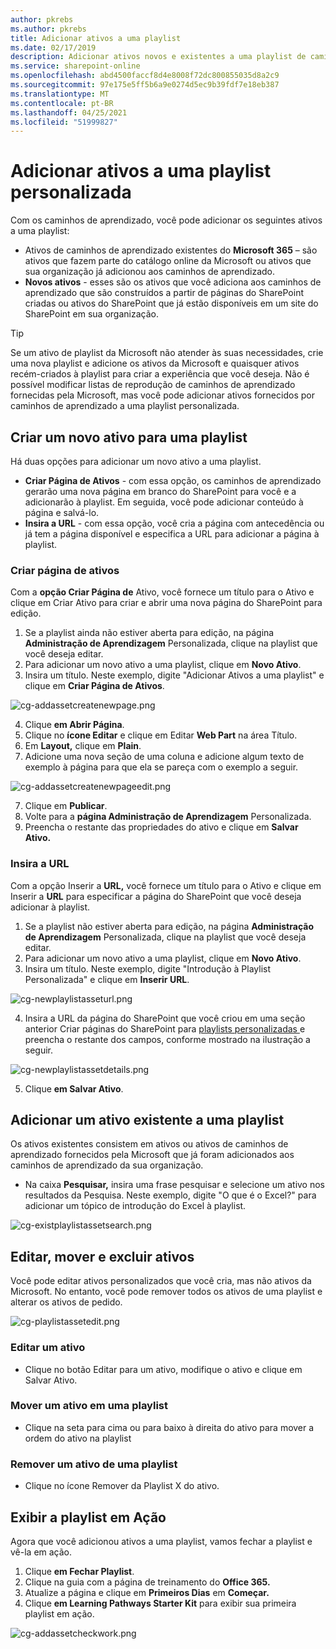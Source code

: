 ```yaml
---
author: pkrebs
ms.author: pkrebs
title: Adicionar ativos a uma playlist
ms.date: 02/17/2019
description: Adicionar ativos novos e existentes a uma playlist de caminhos de aprendizagem
ms.service: sharepoint-online
ms.openlocfilehash: abd4500faccf8d4e8008f72dc800855035d8a2c9
ms.sourcegitcommit: 97e175e5ff5b6a9e0274d5ec9b39fdf7e18eb387
ms.translationtype: MT
ms.contentlocale: pt-BR
ms.lasthandoff: 04/25/2021
ms.locfileid: "51999827"
---
```

# <a name="add-assets-to-a-custom-playlist"></a>Adicionar ativos a uma playlist personalizada

Com os caminhos de aprendizado, você pode adicionar os seguintes ativos a uma playlist:

- Ativos de caminhos de aprendizado existentes do **Microsoft 365** – são ativos que fazem parte do catálogo online da Microsoft ou ativos que sua organização já adicionou aos caminhos de aprendizado.
- **Novos ativos** - esses são os ativos que você adiciona aos caminhos de aprendizado que são construídos a partir de páginas do SharePoint criadas ou ativos do SharePoint que já estão disponíveis em um site do SharePoint em sua organização. 

> [!TIP]
> Se um ativo de playlist da Microsoft não atender às suas necessidades, crie uma nova playlist e adicione os ativos da Microsoft e quaisquer ativos recém-criados à playlist para criar a experiência que você deseja. Não é possível modificar listas de reprodução de caminhos de aprendizado fornecidas pela Microsoft, mas você pode adicionar ativos fornecidos por caminhos de aprendizado a uma playlist personalizada.   

## <a name="create-a-new-asset-for-a-playlist"></a>Criar um novo ativo para uma playlist

Há duas opções para adicionar um novo ativo a uma playlist.

- **Criar Página de Ativos** - com essa opção, os caminhos de aprendizado gerarão uma nova página em branco do SharePoint para você e a adicionarão à playlist. Em seguida, você pode adicionar conteúdo à página e salvá-lo.  
- **Insira a URL** - com essa opção, você cria a página com antecedência ou já tem a página disponível e especifica a URL para adicionar a página à playlist.

### <a name="create-asset-page"></a>Criar página de ativos 
Com a **opção Criar Página de** Ativo, você fornece um título para o Ativo e clique em Criar Ativo para criar e abrir uma nova página do SharePoint para edição. 

1.  Se a playlist ainda não estiver aberta para edição, na página **Administração de Aprendizagem** Personalizada, clique na playlist que você deseja editar. 
2. Para adicionar um novo ativo a uma playlist, clique em **Novo Ativo**. 
3. Insira um título. Neste exemplo, digite "Adicionar Ativos a uma playlist" e clique em **Criar Página de Ativos**.

![cg-addassetcreatenewpage.png](media/cg-addassetcreatenewpage.png)

4. Clique **em Abrir Página**.
5. Clique no **ícone Editar** e clique em Editar **Web Part** na área Título.
6. Em **Layout,** clique em **Plain**. 
7. Adicione uma nova seção de uma coluna e adicione algum texto de exemplo à página para que ela se pareça com o exemplo a seguir. 

![cg-addassetcreatenewpageedit.png](media/cg-addassetcreatenewpageedit.png)

7. Clique em **Publicar**.
8. Volte para a **página Administração de Aprendizagem** Personalizada. 
9. Preencha o restante das propriedades do ativo e clique em **Salvar Ativo.**

### <a name="enter-the-url"></a>Insira a URL
Com a opção Inserir a **URL,** você fornece um título para o Ativo e clique em Inserir a **URL** para especificar a página do SharePoint que você deseja adicionar à playlist. 

1.  Se a playlist não estiver aberta para edição, na página **Administração de Aprendizagem** Personalizada, clique na playlist que você deseja editar. 
2. Para adicionar um novo ativo a uma playlist, clique em **Novo Ativo**. 
3. Insira um título. Neste exemplo, digite "Introdução à Playlist Personalizada" e clique em **Inserir URL**. 

![cg-newplaylistasseturl.png](media/cg-newplaylistasseturl.png)

4. Insira a URL da página do SharePoint que você criou em uma seção anterior Criar páginas do SharePoint para [playlists personalizadas ](custom_createnewpage.md) e preencha o restante dos campos, conforme mostrado na ilustração a seguir.

![cg-newplaylistassetdetails.png](media/cg-newplaylistassetdetails.png)

5. Clique **em Salvar Ativo**. 

## <a name="add-an-existing-asset-to-a-playlist"></a>Adicionar um ativo existente a uma playlist

Os ativos existentes consistem em ativos ou ativos de caminhos de aprendizado fornecidos pela Microsoft que já foram adicionados aos caminhos de aprendizado da sua organização. 

- Na caixa **Pesquisar,** insira uma frase pesquisar e selecione um ativo nos resultados da Pesquisa. Neste exemplo, digite "O que é o Excel?" para adicionar um tópico de introdução do Excel à playlist.

![cg-existplaylistassetsearch.png](media/cg-existplaylistassetsearch.png)

## <a name="edit-move-and-delete-assets"></a>Editar, mover e excluir ativos
Você pode editar ativos personalizados que você cria, mas não ativos da Microsoft. No entanto, você pode remover todos os ativos de uma playlist e alterar os ativos de pedido. 

![cg-playlistassetedit.png](media/cg-playlistassetedit.png)

### <a name="edit-an-asset"></a>Editar um ativo
- Clique no botão Editar para um ativo, modifique o ativo e clique em Salvar Ativo. 

### <a name="move-an-asset-in-a-playlist"></a>Mover um ativo em uma playlist
- Clique na seta para cima ou para baixo à direita do ativo para mover a ordem do ativo na playlist

### <a name="remove-an-asset-from-a-playlist"></a>Remover um ativo de uma playlist
- Clique no ícone Remover da Playlist X do ativo. 

## <a name="view-the-playlist-in-action"></a>Exibir a playlist em Ação
Agora que você adicionou ativos a uma playlist, vamos fechar a playlist e vê-la em ação. 

1. Clique **em Fechar Playlist**.
2. Clique na guia com a página de treinamento do **Office 365.**
3. Atualize a página e clique em **Primeiros Dias** em **Começar.**
4. Clique **em Learning Pathways Starter Kit** para exibir sua primeira playlist em ação. 

![cg-addassetcheckwork.png](media/cg-addassetcheckwork.png)